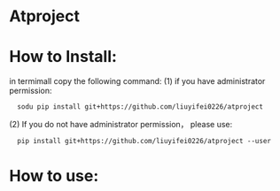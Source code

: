 # Atproject

# How to Install:
  in termimall copy the following command:
  (1) if you have administrator permission:
  
      sodu pip install git+https://github.com/liuyifei0226/atproject
      
  (2) If you do not have administrator permission， please use:
      
      pip install git+https://github.com/liuyifei0226/atproject --user
      
# How to use:

